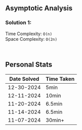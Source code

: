 ## Asymptotic Analysis  
### Solution 1:
Time Complexity: `O(n)`  
Space Complexity: `O(2n)`  

<!-- ### Solution 2:
Time Complexity: `O(n)`  
Space Complexity: `O(2n)`   -->

&nbsp;  

## Personal Stats
| Date Solved | Time Taken |
| ----------- | ---------- |
| 12-30-2024  | 5min |  
| 12-11-2024  | 10min |  
| 11-20-2024  | 6.5min |  
| 11-14-2024  | 6.5min |  
| 11-07-2024  | 30min+ |  
